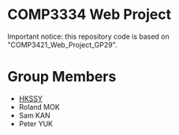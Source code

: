 # COMP3334 Web Project

Important notice: this repository code is based on "COMP3421_Web_Project_GP29".

# Group Members
* [HKSSY](https://github.com/HKSSY)
* Roland MOK
* Sam KAN
* Peter YUK
